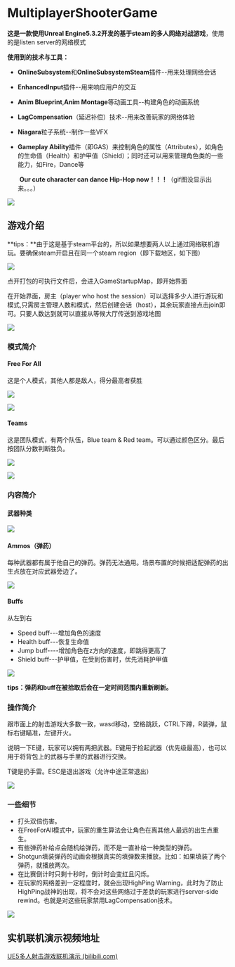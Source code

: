 

# MultiplayerShooterGame

**这是一款使用Unreal Engine5.3.2开发的基于steam的多人网络对战游戏**，使用的是listen server的网络模式

**使用到的技术与工具：**

- **OnlineSubsystem**和**OnlineSubsystemSteam**插件--用来处理网络会话
- **EnhancedInput**插件--用来响应用户的交互
- **Anim Blueprint**,**Anim Montage**等动画工具--构建角色的动画系统
- **LagCompensation**（延迟补偿）技术--用来改善玩家的网络体验
- **Niagara**粒子系统--制作一些VFX
- **Gameplay Ability**插件（即GAS）来控制角色的属性（Attributes），如角色的生命值（Health）和护甲值（Shield）；同时还可以用来管理角色类的一些能力，如Fire，Dance等

	​						**Our cute character can dance Hip-Hop now！！！**（gif图没显示出来。。。）

![](.\images\dance.gif)



## 游戏介绍

**tips：**由于这是基于steam平台的，所以如果想要两人以上通过网络联机游玩。要确保steam开启且在同一个steam region（即下载地区，如下图）

![](./images/SteamRegion.png)

点开打包的可执行文件后，会进入GameStartupMap，即开始界面

在开始界面，房主（player who host the session）可以选择多少人进行游玩和模式,只需房主管理人数和模式，然后创建会话（host），其余玩家直接点击join即可。只要人数达到就可以直接从等候大厅传送到游戏地图

![](./images/GameStartupMap.png)

### 模式简介

#### Free For All

这是个人模式，其他人都是敌人，得分最高者获胜

![](./images/FreeForAll.png)

![](./images/WinInFFA.png)

#### Teams

这是团队模式，有两个队伍，Blue team & Red team。可以通过颜色区分。最后按团队分数判断胜负。

![](./images/Teams.png)

![](./images/WinInTeams.png)

### 内容简介

#### 武器种类

![](./images/Weapon.png)

#### Ammos（弹药）

每种武器都有属于他自己的弹药。弹药无法通用。场景布置的时候把适配弹药的出生点放在对应武器旁边了。

![](./images/Ammos.png)

#### Buffs

从左到右

- Speed buff---增加角色的速度
- Health buff---恢复生命值
- Jump buff----增加角色在z方向的速度，即跳得更高了
- Shield buff---护甲值，在受到伤害时，优先消耗护甲值

![](./images/buff.png)

**tips：弹药和buff在被拾取后会在一定时间范围内重新刷新。**

### 操作简介

跟市面上的射击游戏大多数一致，wasd移动，空格跳跃，CTRL下蹲，R装弹，鼠标右键瞄准，左键开火。

说明一下E键，玩家可以拥有两把武器。E键用于捡起武器（优先级最高），也可以用于将背包上的武器与手里的武器进行交换。

T键是扔手雷。ESC是退出游戏（允许中途正常退出）

![](./images/Controls.png)

### 一些细节

- 打头双倍伤害。
- 在FreeForAll模式中，玩家的重生算法会让角色在离其他人最远的出生点重生。
- 有些弹药补给点会随机给弹药，而不是一直补给一种类型的弹药。
- Shotgun填装弹药的动画会根据真实的填弹数来播放。比如：如果填装了两个弹药，就播放两次。
- 在比赛倒计时只剩十秒时，倒计时会变红且闪烁。
- 在玩家的网络差到一定程度时，就会出现HighPing Warning，此时为了防止HighPing战神的出现，将不会对这些网络过于差劲的玩家进行server-side rewind。也就是对这些玩家禁用LagCompensation技术。

![](./images/HighPingWarning.png)

## 实机联机演示视频地址

[UE5多人射击游戏联机演示 (bilibili.com)](https://www.bilibili.com/video/BV1NKYseQEcY/?spm_id_from=333.999.0.0&vd_source=6bb21558c14da4c060df417c22059c6c)